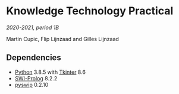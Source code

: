 # Knowledge Technology Practical
*2020-2021, period 1B*

Martin Cupic, Flip Lijnzaad and Gilles Lijnzaad

## Dependencies

* [Python](https://www.python.org/downloads/) 3.8.5 with [Tkinter](https://docs.python.org/3/library/tkinter.html) 8.6
* [SWI-Prolog](https://www.swi-prolog.org/Download.html) 8.2.2
* [pyswip](https://pypi.org/project/pyswip/) 0.2.10
